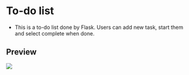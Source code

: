 # To-do list

<ul>
  <li>This is a to-do list done by Flask. Users can add new task, start them and select complete when done.</li>
</ul>

<h2>Preview</h2>
<img src="https://user-images.githubusercontent.com/91461938/196653593-a7f17e2c-bc01-4c9d-8ce0-4bfa69e237f8.gif">
